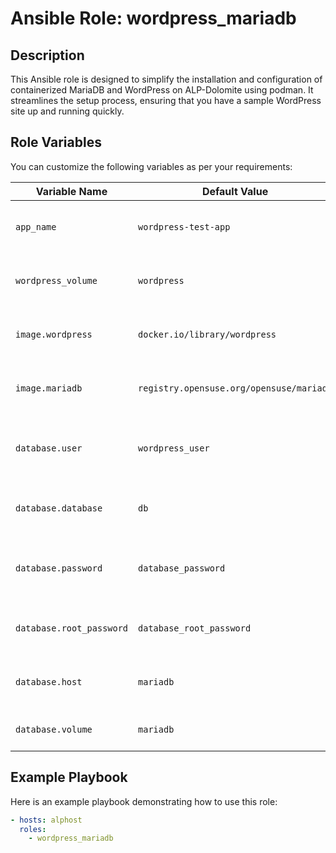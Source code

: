 # Ansible Role: wordpress_mariadb

## Description

This Ansible role is designed to simplify the installation and configuration of containerized MariaDB and WordPress on ALP-Dolomite using podman. It streamlines the setup process, ensuring that you have a sample WordPress site up and running quickly.

## Role Variables

You can customize the following variables as per your requirements:

| Variable Name        | Default Value                 | Description                                           |
|----------------------|-------------------------------|-------------------------------------------------------|
| `app_name`           | `wordpress-test-app`         | The name of the WordPress application.                |
| `wordpress_volume`   | `wordpress`                   | The volume for WordPress data.                        |
| `image.wordpress`    | `docker.io/library/wordpress` | The WordPress container image.                        |
| `image.mariadb`      | `registry.opensuse.org/opensuse/mariadb` | The MariaDB container image.          |
| `database.user`      | `wordpress_user`             | The username for the WordPress database.             |
| `database.database`  | `db`                          | The name of the WordPress database.                   |
| `database.password`  | `database_password`           | The password for the WordPress database.              |
| `database.root_password` | `database_root_password`   | The root password for MariaDB.                       |
| `database.host`      | `mariadb`                     | The host where the database is located.              |
| `database.volume`    | `mariadb`                     | The volume for MariaDB data.                         |

## Example Playbook

Here is an example playbook demonstrating how to use this role:

```yaml
- hosts: alphost
  roles:
    - wordpress_mariadb
